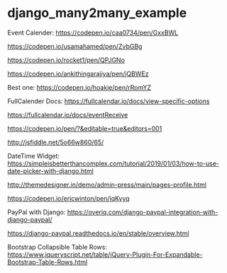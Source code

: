 # django_many2many_example


Event Calender:
https://codepen.io/caa0734/pen/GxxBWL

https://codepen.io/usamahamed/pen/ZvbGBg

https://codepen.io/rocket1/pen/QPJGNo

https://codepen.io/ankithingarajiya/pen/jQBWEz

Best one: https://codepen.io/hoakie/pen/rRomYZ


FullCalender Docs:
https://fullcalendar.io/docs/view-specific-options

https://fullcalendar.io/docs/eventReceive

https://codepen.io/pen/?&editable=true&editors=001

http://jsfiddle.net/5o66w860/65/


DateTime Widget:
https://simpleisbetterthancomplex.com/tutorial/2019/01/03/how-to-use-date-picker-with-django.html



http://themedesigner.in/demo/admin-press/main/pages-profile.html

https://codepen.io/ericwinton/pen/jqKyyq


PayPal with Django:
https://overiq.com/django-paypal-integration-with-django-paypal/

https://django-paypal.readthedocs.io/en/stable/overview.html


Bootstrap Collapsible Table Rows:
https://www.jqueryscript.net/table/jQuery-Plugin-For-Expandable-Bootstrap-Table-Rows.html
